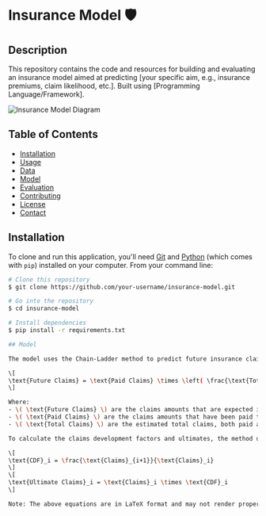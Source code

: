 
# Insurance Model 🛡️

## Description

This repository contains the code and resources for building and evaluating an insurance model aimed at predicting [your specific aim, e.g., insurance premiums, claim likelihood, etc.]. Built using [Programming Language/Framework].

![Insurance Model Diagram](./images/model_diagram.png)

## Table of Contents
- [Installation](#installation)
- [Usage](#usage)
- [Data](#data)
- [Model](#model)
- [Evaluation](#evaluation)
- [Contributing](#contributing)
- [License](#license)
- [Contact](#contact)

## Installation

To clone and run this application, you'll need [Git](https://git-scm.com) and [Python](https://www.python.org/) (which comes with `pip`) installed on your computer. From your command line:

```bash
# Clone this repository
$ git clone https://github.com/your-username/insurance-model.git

# Go into the repository
$ cd insurance-model

# Install dependencies
$ pip install -r requirements.txt

## Model

The model uses the Chain-Ladder method to predict future insurance claims. The Chain-Ladder method relies on the following equation:

\[
\text{Future Claims} = \text{Paid Claims} \times \left( \frac{\text{Total Claims}}{\text{Paid Claims}} \right)
\]

Where:
- \( \text{Future Claims} \) are the claims amounts that are expected in the future.
- \( \text{Paid Claims} \) are the claims amounts that have been paid till now.
- \( \text{Total Claims} \) are the estimated total claims, both paid and unpaid.

To calculate the claims development factors and ultimates, the method uses the following formula:

\[
\text{CDF}_i = \frac{\text{Claims}_{i+1}}{\text{Claims}_i}
\]
\[
\text{Ultimate Claims}_i = \text{Claims}_i \times \text{CDF}_i
\]

Note: The above equations are in LaTeX format and may not render properly in GitHub's native Markdown viewer.

